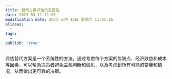 ```yaml
---
title: 替代方案评估的重要性
date: 2023-03-11 11:01
modification date: 2023 三月 11日 星期六 11:01:16
aliases:
  - 
tags:
  - 
publish: "true"
---
```


评估替代方案是一个系统性的方法，通过考虑每个方案的优缺点、经济效益和成本等因素，可以帮助决策者避免主观判断和偏见，以及考虑到所有可能的变量和情况，从而做出更可靠的决策。
